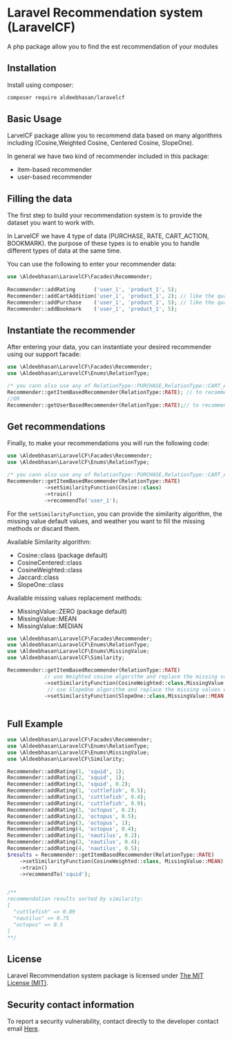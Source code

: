 Laravel Recommendation system (LaravelCF)
=====
A php package allow you to find the est recommendation of your modules

Installation
------------

Install using composer:

```bash
composer require aldeebhasan/laravelcf
```

Basic Usage
-----------
LarvelCF package allow you to recommend data based on many algorithms including (Cosine,Weighted Cosine, Centered Cosine, SlopeOne).

In general we have two kind of recommender included in this package:

- item-based recommender
- user-based recommender

## Filling the data
The first step to build your recommendation system is to provide the dataset you want to work with.

In LarvelCF we have 4 type of data (PURCHASE, RATE, CART_ACTION, BOOKMARK). the purpose of these types is to enable you to handle different types of
data at the same time.

You can use the following to enter your recommender data:

```php
use \Aldeebhasan\LaravelCF\Facades\Recommender;
  
Recommender::addRating      ('user_1', 'product_1', 5);
Recommender::addCartAddition('user_1', 'product_1', 2); // like the quantity
Recommender::addPurchase    ('user_1', 'product_1', 5); // like the quantity
Recommender::addBookmark    ('user_1', 'product_1', 5);
```
## Instantiate the recommender
After entering your data, you can instantiate your desired recommender using our support facade:

```php
use \Aldeebhasan\LaravelCF\Facades\Recommender;
use \Aldeebhasan\LaravelCF\Enums\RelationType;

/* you cann also use any of RelationType::PURCHASE,RelationType::CART_ACTION,RelationType::BOOKMARK*/
Recommender::getItemBasedRecommender(RelationType::RATE); // to recommend similar products
//OR
Recommender::getUserBasedRecommender(RelationType::RATE);// to recommend similar users
```
## Get recommendations

Finally, to make your recommendations you will run the following code:

```php
use \Aldeebhasan\LaravelCF\Facades\Recommender;
use \Aldeebhasan\LaravelCF\Enums\RelationType;

/* you cann also use any of RelationType::PURCHASE,RelationType::CART_ACTION,RelationType::BOOKMARK*/
Recommender::getItemBasedRecommender(RelationType::RATE)
            ->setSimilarityFunction(Cosine::class)
            ->train()
            ->recommendTo('user_1');
```

For the `setSimilarityFunction`, you can provide the similarity algorithm, the missing value default values, and weather you want to fill the missing
methods or discard them.

Available Similarity algorithm:

- Cosine::class (package default)
- CosineCentered::class
- CosineWeighted::class
- Jaccard::class
- SlopeOne::class

Available missing values replacement methods:

- MissingValue::ZERO (package default)
- MissingValue::MEAN
- MissingValue::MEDIAN

```php
use \Aldeebhasan\LaravelCF\Facades\Recommender;
use \Aldeebhasan\LaravelCF\Enums\RelationType;
use \Aldeebhasan\LaravelCF\Enums\MissingValue;
use \Aldeebhasan\LaravelCF\Similarity;

Recommender::getItemBasedRecommender(RelationType::RATE)
            // use Weighted cosine algorithm and replace the missing values with zero 
            ->setSimilarityFunction(CosineWeighted::class,MissingValue::ZERO,true)
             // use SlopeOne algorithm and replace the missing values with the mean 
            ->setSimilarityFunction(SlopeOne::class,MissingValue::MEAN,true)
            
```
## Full Example
```php
use \Aldeebhasan\LaravelCF\Facades\Recommender;
use \Aldeebhasan\LaravelCF\Enums\RelationType;
use \Aldeebhasan\LaravelCF\Enums\MissingValue;
use \Aldeebhasan\LaravelCF\Similarity;

Recommender::addRating(1, 'squid', 1);
Recommender::addRating(2, 'squid', 1);
Recommender::addRating(3, 'squid', 0.2);
Recommender::addRating(1, 'cuttlefish', 0.5);
Recommender::addRating(3, 'cuttlefish', 0.4);
Recommender::addRating(4, 'cuttlefish', 0.9);
Recommender::addRating(1, 'octopus', 0.2);
Recommender::addRating(2, 'octopus', 0.5);
Recommender::addRating(3, 'octopus', 1);
Recommender::addRating(4, 'octopus', 0.4);
Recommender::addRating(1, 'nautilus', 0.2);
Recommender::addRating(3, 'nautilus', 0.4);
Recommender::addRating(4, 'nautilus', 0.5);
$results = Recommender::getItemBasedRecommender(RelationType::RATE)
    ->setSimilarityFunction(CosineWeighted::class, MissingValue::MEAN)
    ->train()
    ->recommendTo('squid');


/**
recommendation results sorted by similarity: 
[ 
  "cuttlefish" => 0.89
  "nautilus" => 0.75
  "octopus" => 0.5
]
**/
```


## License

Laravel Recommendation system package is licensed under [The MIT License (MIT)](LICENSE).

## Security contact information

To report a security vulnerability, contact directly to the developer contact email [Here](mailto:aldeeb.91@gmail.com).

